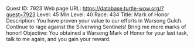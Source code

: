 Quest ID: 7923
Web page URL: https://database.turtle-wow.org/?quest=7923
Level: 45
Min Level: 40
Race: 434
Title: Mark of Honor
Description: You have proven your value to our efforts in Warsong Gulch. Continue to rage against the Silverwing Sentinels! Bring me more marks of honor!
Objective: You obtained a Warsong Mark of Honor for your last task, talk to me again, and you gain your reward.
